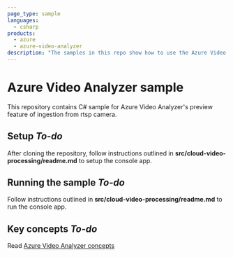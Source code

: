 ```yaml
---
page_type: sample
languages:
  - csharp
products:
  - azure
  - azure-video-analyzer
description: "The samples in this repo show how to use the Azure Video Analyzer's export to ingest from rtsp camera."  
---
```


# Azure Video Analyzer sample

This repository contains C# sample for Azure Video Analyzer's preview feature of ingestion from rtsp camera. 

## Setup ***To-do*** 

After cloning the repository, follow instructions outlined in **src/cloud-video-processing/readme.md** to setup the console app.

## Running the sample ***To-do***

Follow instructions outlined in **src/cloud-video-processing/readme.md** to run the console app.

## Key concepts ***To-do***

Read [Azure Video Analyzer concepts](https://docs.microsoft.com/azure/azure-video-analyzer/video-analyzer-docs/overview)

